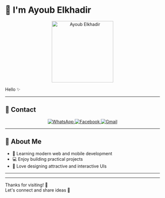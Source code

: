 # 👋 I'm   Ayoub Elkhadir

<p align="center">
  <img src="https://media3.giphy.com/media/v1.Y2lkPTZjMDliOTUydnV5b3c3MWJzMjZmd2UzdzBmanYxYW1hb3dmNHNpd2czcWFqcTl6MiZlcD12MV9pbnRlcm5hbF9naWZfYnlfaWQmY3Q9dHM/ulZ7gQQz9jwZzv224n/giphy.gif" alt="Ayoub Elkhadir" width="200">
</p>

Hello ✨  

---

## 🌟 Contact


<p align="center">
  <a href="https://wa.me/+212601040360" target="_blank">
<img src="https://img.shields.io/badge/WhatsApp-25D366?style=for-the-badge&logo=whatsapp&logoColor=white" alt="WhatsApp">
  </a>
  <a href="https://www.facebook.com/share/19ZW5FFuWc/" target="_blank">
    <img src="https://img.shields.io/badge/Facebook-1877F2?style=for-the-badge&logo=facebook&logoColor=white" alt="Facebook">
  </a>
  <a href="mailto:ayoubelkhadirdev@gmail.com" target="_blank">
    <img src="https://img.shields.io/badge/Gmail-D14836?style=for-the-badge&logo=gmail&logoColor=white" alt="Gmail">
  </a>
</p>

---

## 🚀 About Me
- 🌱 Learning modern web and mobile development
- 💻 Enjoy building practical projects
- 🎨 Love designing attractive and interactive UIs

---



---

Thanks for visiting! 🌟  
Let's connect and share ideas 💬
